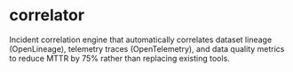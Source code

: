 # correlator
Incident correlation engine that automatically correlates dataset lineage (OpenLineage), telemetry traces   (OpenTelemetry), and data quality metrics to reduce MTTR by 75% rather than replacing existing tools.
